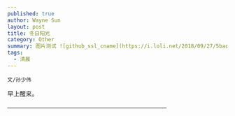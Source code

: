 ```yaml
---
published: true
author: Wayne Sun
layout: post
title: 冬日阳光
category: Other
summary: 图片测试 ![github_ssl_cname](https://i.loli.net/2018/09/27/5bac51ac4bd7b.png)
tags:
  - 清晨
---
```


`文/孙少伟`

早上醒来。

——————————————————————————